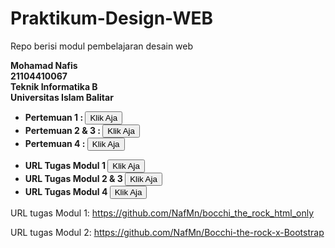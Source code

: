# Praktikum-Design-WEB
Repo berisi modul pembelajaran desain web

<b>
    Mohamad Nafis<br>
    21104410067<br>
    Teknik Informatika B<br>
    Universitas Islam Balitar<br>
</b>

 <ul>
        <li><b>Pertemuan 1 : </b><a href="https://codepen.io/collection/oEpPma" target="_blank"><button>Klik Aja</button></a></li>
        <li><b>Pertemuan 2 & 3 : </b><a href="https://codepen.io/collection/PYZdLq" target="_blank"><button>Klik Aja</button></a></li>
        <li><b>Pertemuan 4 : </b><a href="https://codepen.io/collection/rxpqvz" target="_blank"><button>Klik Aja</button></a></li>
 </ul>


 <ul>
        <li><b>URL Tugas Modul 1 </b><a href="https://github.com/NafMn/bocchi_the_rock_html_only" target="_blank"><button>Klik Aja</button></a></li>
        <li><b>URL Tugas Modul 2 & 3 </b><a href="https://github.com/NafMn/Bocchi-the-rock-x-Bootstrap" target="_blank"><button>Klik Aja</button></a></li>
        <li><b>URL Tugas Modul 4 </b><a href="#"><button>Klik Aja</button></a></li>
 </ul>

URL tugas Modul 1: https://github.com/NafMn/bocchi_the_rock_html_only

URL tugas Modul 2: https://github.com/NafMn/Bocchi-the-rock-x-Bootstrap

